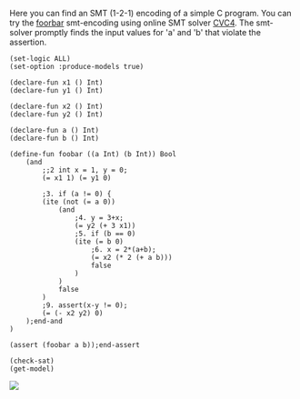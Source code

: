 
Here you can find an SMT (1-2-1) encoding of a simple C program.
You can try the [foorbar](https://github.com/mfarif/foobar/blob/main/foobar.smt2) smt-encoding using online SMT solver [CVC4](https://cvc4.github.io/app/). 
The smt-solver promptly finds the input values for 'a' and 'b' that violate the assertion.

```
(set-logic ALL)
(set-option :produce-models true)

(declare-fun x1 () Int)
(declare-fun y1 () Int)

(declare-fun x2 () Int)
(declare-fun y2 () Int)

(declare-fun a () Int)
(declare-fun b () Int)

(define-fun foobar ((a Int) (b Int)) Bool
    (and 
        ;;2 int x = 1, y = 0;
        (= x1 1) (= y1 0)
        
        ;3. if (a != 0) {
        (ite (not (= a 0))
            (and
                ;4. y = 3+x;
                (= y2 (+ 3 x1))
                ;5. if (b == 0)
                (ite (= b 0)
                    ;6. x = 2*(a+b);
                    (= x2 (* 2 (+ a b)))
                    false
                )
            )
            false
        )
        ;9. assert(x-y != 0);
        (= (- x2 y2) 0)
    );end-and
)

(assert (foobar a b));end-assert

(check-sat)
(get-model)

```

![](http://farif.github.io/files/blogs/foobar/cvc4-foobar.png)

